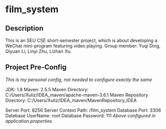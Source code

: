 # film_system

## Description

This is an SEU CSE short-semester project, which is about developing a WeChat mini-program featuring video playing.
Group member: Yuqi Ding, Qiyuan Li, Linyi Zhu, Lizhan Xu.

## Project Pre-Config

*This is my personal config, not needed to configure exactly the same*

JDK: 1.8
Maven: 2.5.5
Maven Directory: C:/Users/Xuliz/IDEA_maven/apache-maven-3.6.1
Maven Repository Directory: C:/Users/Xuliz/IDEA_maven/MavenRepository_IDEA

Server Port: 8256
Server Context Path: /film_system
Database Port: 3306
Datebase UserName: root
Database Password: 111
*Above configured in application.properties*
